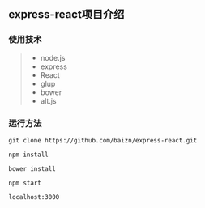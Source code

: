 ## express-react项目介绍
### 使用技术
>* node.js
>* express
>* React
>* glup
>* bower
>* alt.js

### 运行方法
```
git clone https://github.com/baizn/express-react.git

npm install

bower install

npm start

localhost:3000
```
